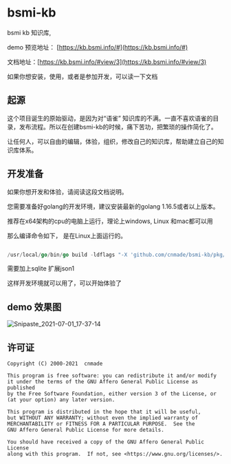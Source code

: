 # bsmi-kb


bsmi kb 知识库,  

demo 预览地址： [https://kb.bsmi.info/#](https://kb.bsmi.info/#)

文档地址：[https://kb.bsmi.info/#view/3](https://kb.bsmi.info/#view/3)

如果你想安装，使用，或者是参加开发，可以读一下文档

## 起源

这个项目诞生的原始驱动，是因为对“语雀” 知识库的不满。一直不喜欢语雀的目录，发布流程。所以在创建bsmi-kb的时候，痛下苦功，把繁琐的操作简化了。

让任何人，可以自由的编辑，体验，组织，修改自己的知识库，帮助建立自己的知识库体系。


## 开发准备

如果你想开发和体验，请阅读这段文档说明。

您需要准备好golang的开发环境，建议安装最新的golang 1.16.5或者以上版本。

推荐在x64架构的cpu的电脑上运行，理论上windows, Linux 和mac都可以用

那么编译命令如下， 是在Linux上面运行的。

```go 

/usr/local/go/bin/go build -ldflags "-X 'github.com/cnmade/bsmi-kb/pkg/version.BuildTag=$(git describe --tags --abbrev=0)' -X 'github.com/cnmade/bsmi-kb/pkg/version.BuildNum=$(date  '+%Y%m%d%H%M%S')'" --tags "json1 fts5 secure_delete" -v .
```

需要加上sqlite 扩展json1

这样开发环境就可以用了，可以开始体验了


## demo 效果图

![Snipaste_2021-07-01_17-37-14](https://user-images.githubusercontent.com/278153/124104252-a7ca4c80-da94-11eb-97fd-5784a81b5ce3.png)


## 许可证

    Copyright (C) 2000-2021  cnmade

    This program is free software: you can redistribute it and/or modify
    it under the terms of the GNU Affero General Public License as published
    by the Free Software Foundation, either version 3 of the License, or
    (at your option) any later version.

    This program is distributed in the hope that it will be useful,
    but WITHOUT ANY WARRANTY; without even the implied warranty of
    MERCHANTABILITY or FITNESS FOR A PARTICULAR PURPOSE.  See the
    GNU Affero General Public License for more details.

    You should have received a copy of the GNU Affero General Public License
    along with this program.  If not, see <https://www.gnu.org/licenses/>.
